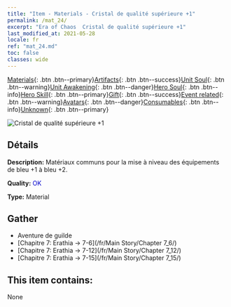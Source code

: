 ```yaml
---
title: "Item - Materials - Cristal de qualité supérieure +1"
permalink: /mat_24/
excerpt: "Era of Chaos  Cristal de qualité supérieure +1"
last_modified_at: 2021-05-28
locale: fr
ref: "mat_24.md"
toc: false
classes: wide
---
```

 [Materials](/ItemsFR/){: .btn .btn--primary}[Artifacts](/ItemsFR/Artifacts/){: .btn .btn--success}[Unit Soul](/ItemsFR/UnitSoul/){: .btn .btn--warning}[Unit Awakening](/ItemsFR/UnitAwakening/){: .btn .btn--danger}[Hero Soul](/ItemsFR/HeroSoul/){: .btn .btn--info}[Hero Skill](/ItemsFR/HeroSkill/){: .btn .btn--primary}[Gift](/ItemsFR/Gift/){: .btn .btn--success}[Event related](/ItemsFR/Events/){: .btn .btn--warning}[Avatars](/ItemsFR/Avatars/){: .btn .btn--danger}[Consumables](/ItemsFR/Consumables/){: .btn .btn--info}[Unknown](/ItemsFR/Unknown/){: .btn .btn--primary}

 ![Cristal de qualité supérieure +1](/images/t/i_cailiao_shuijing1.png)

## Détails
 **Description:** Matériaux communs pour la mise à niveau des équipements de bleu +1 à bleu +2.

 **Quality:** <span style="color: #0000CD">OK</span>

 **Type:** Material

## Gather

*    Aventure de guilde 
*    [Chapitre 7: Erathia -> 7-6](/fr/Main Story/Chapter 7_6/) 
*    [Chapitre 7: Erathia -> 7-12](/fr/Main Story/Chapter 7_12/) 
*    [Chapitre 7: Erathia -> 7-15](/fr/Main Story/Chapter 7_15/) 

## This item contains:

  None

